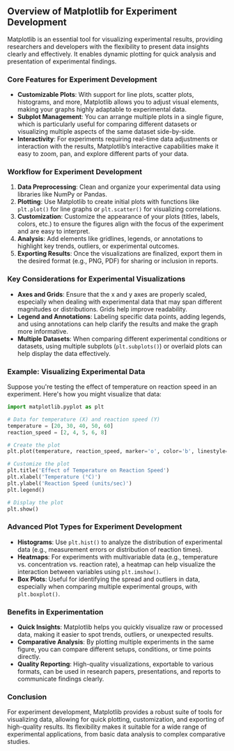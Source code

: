 ## Overview of Matplotlib for Experiment Development

Matplotlib is an essential tool for visualizing experimental results, providing researchers and developers with the flexibility to present data insights clearly and effectively. It enables dynamic plotting for quick analysis and presentation of experimental findings.

### Core Features for Experiment Development
- **Customizable Plots**: With support for line plots, scatter plots, histograms, and more, Matplotlib allows you to adjust visual elements, making your graphs highly adaptable to experimental data.
- **Subplot Management**: You can arrange multiple plots in a single figure, which is particularly useful for comparing different datasets or visualizing multiple aspects of the same dataset side-by-side.
- **Interactivity**: For experiments requiring real-time data adjustments or interaction with the results, Matplotlib’s interactive capabilities make it easy to zoom, pan, and explore different parts of your data.

### Workflow for Experiment Development
1. **Data Preprocessing**: Clean and organize your experimental data using libraries like NumPy or Pandas.
2. **Plotting**: Use Matplotlib to create initial plots with functions like `plt.plot()` for line graphs or `plt.scatter()` for visualizing correlations.
3. **Customization**: Customize the appearance of your plots (titles, labels, colors, etc.) to ensure the figures align with the focus of the experiment and are easy to interpret.
4. **Analysis**: Add elements like gridlines, legends, or annotations to highlight key trends, outliers, or experimental outcomes.
5. **Exporting Results**: Once the visualizations are finalized, export them in the desired format (e.g., PNG, PDF) for sharing or inclusion in reports.

### Key Considerations for Experimental Visualizations
- **Axes and Grids**: Ensure that the x and y axes are properly scaled, especially when dealing with experimental data that may span different magnitudes or distributions. Grids help improve readability.
- **Legend and Annotations**: Labeling specific data points, adding legends, and using annotations can help clarify the results and make the graph more informative.
- **Multiple Datasets**: When comparing different experimental conditions or datasets, using multiple subplots (`plt.subplots()`) or overlaid plots can help display the data effectively.

### Example: Visualizing Experimental Data
Suppose you're testing the effect of temperature on reaction speed in an experiment. Here's how you might visualize that data:

```python
import matplotlib.pyplot as plt

# Data for temperature (X) and reaction speed (Y)
temperature = [20, 30, 40, 50, 60]
reaction_speed = [2, 4, 5, 6, 8]

# Create the plot
plt.plot(temperature, reaction_speed, marker='o', color='b', linestyle='-', label='Reaction Speed')

# Customize the plot
plt.title('Effect of Temperature on Reaction Speed')
plt.xlabel('Temperature (°C)')
plt.ylabel('Reaction Speed (units/sec)')
plt.legend()

# Display the plot
plt.show()
```

### Advanced Plot Types for Experiment Development
- **Histograms**: Use `plt.hist()` to analyze the distribution of experimental data (e.g., measurement errors or distribution of reaction times).
- **Heatmaps**: For experiments with multivariable data (e.g., temperature vs. concentration vs. reaction rate), a heatmap can help visualize the interaction between variables using `plt.imshow()`.
- **Box Plots**: Useful for identifying the spread and outliers in data, especially when comparing multiple experimental groups, with `plt.boxplot()`.

### Benefits in Experimentation
- **Quick Insights**: Matplotlib helps you quickly visualize raw or processed data, making it easier to spot trends, outliers, or unexpected results.
- **Comparative Analysis**: By plotting multiple experiments in the same figure, you can compare different setups, conditions, or time points directly.
- **Quality Reporting**: High-quality visualizations, exportable to various formats, can be used in research papers, presentations, and reports to communicate findings clearly.

### Conclusion
For experiment development, Matplotlib provides a robust suite of tools for visualizing data, allowing for quick plotting, customization, and exporting of high-quality results. Its flexibility makes it suitable for a wide range of experimental applications, from basic data analysis to complex comparative studies.
